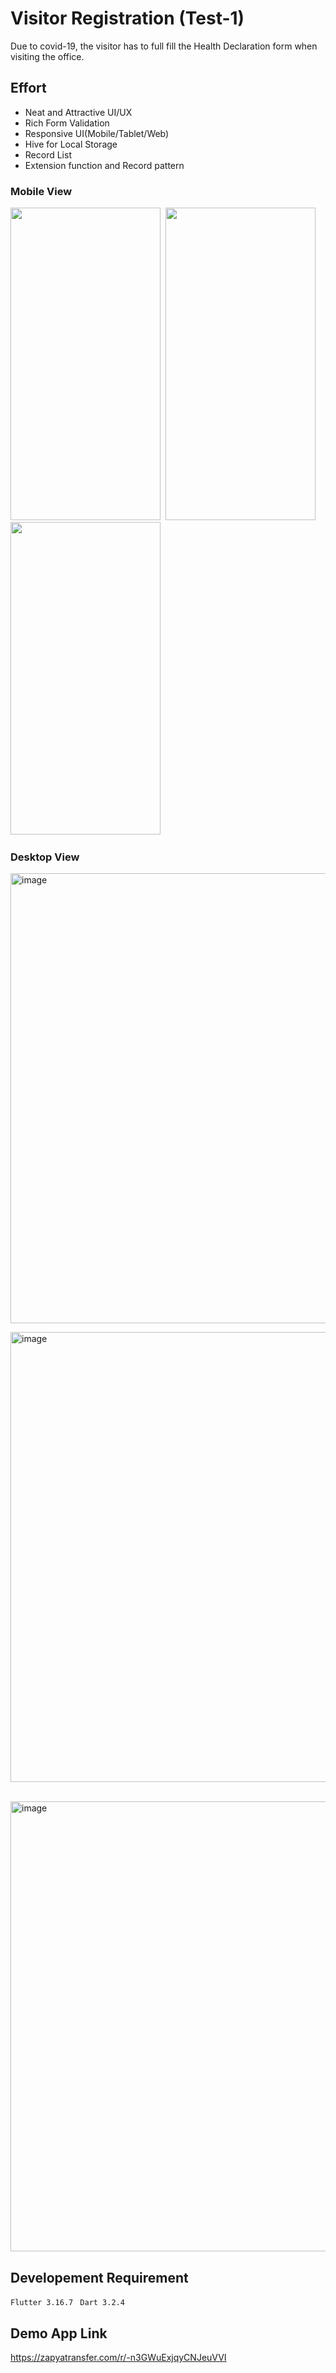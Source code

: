 # Visitor Registration (Test-1)

Due to covid-19, the visitor has to full fill the Health Declaration form when visiting the office.

## Effort

- Neat and Attractive UI/UX
- Rich Form Validation
- Responsive UI(Mobile/Tablet/Web)
- Hive for Local Storage
- Record List
- Extension function and Record pattern


### Mobile View

<img src="https://github.com/waihanko/visitor_registration/assets/37291373/27a5ca44-d495-470f-b5b5-ba3d7184cefc" width="240" height="500">&nbsp;
<img src="https://github.com/waihanko/visitor_registration/assets/37291373/013ae381-bad1-453a-a82e-16f737a3ff0b" width="240" height="500">&nbsp;
<img src="https://github.com/waihanko/visitor_registration/assets/37291373/61b1cee2-b345-403f-8850-2c41d7f887cb" width="240" height="500">&nbsp;

### Desktop View

<img width="720" alt="image" src="https://github.com/waihanko/visitor_registration/assets/37291373/0f1dc2d1-dd65-4581-9c1e-c5406f22fda4">

<img width="720" alt="image" src="https://github.com/waihanko/visitor_registration/assets/37291373/15fa6159-4b9e-4563-835e-a1721757b3fa">&nbsp;

<img width="720" alt="image" src="https://github.com/waihanko/visitor_registration/assets/37291373/c25be1a1-f55a-4b4d-8535-46be52ca815a">

## Developement Requirement
```Flutter 3.16.7 ```
```Dart 3.2.4```

## Demo App Link
https://zapyatransfer.com/r/-n3GWuExjqyCNJeuVVI




